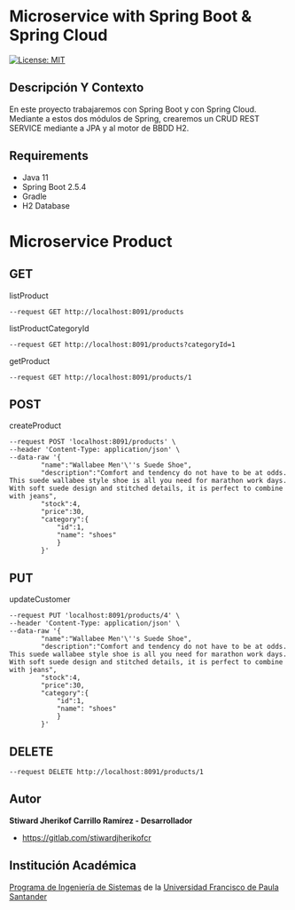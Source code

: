 # Microservice with Spring Boot & Spring Cloud

[![License: MIT](https://img.shields.io/badge/License-MIT-yellow.svg)](https://opensource.org/licenses/MIT)

## Descripción Y Contexto

En este proyecto trabajaremos con Spring Boot y con Spring Cloud. Mediante a estos dos módulos de Spring, crearemos un CRUD REST SERVICE mediante a JPA y al motor de BBDD H2.

## Requirements

- Java 11
- Spring Boot 2.5.4
- Gradle
- H2 Database


# Microservice Product


## GET

listProduct

    --request GET http://localhost:8091/products

listProductCategoryId

    --request GET http://localhost:8091/products?categoryId=1

getProduct

    --request GET http://localhost:8091/products/1


## POST

createProduct

    --request POST 'localhost:8091/products' \
    --header 'Content-Type: application/json' \
    --data-raw '{
            "name":"Wallabee Men'\''s Suede Shoe",
            "description":"Comfort and tendency do not have to be at odds. This suede wallabee style shoe is all you need for marathon work days. With soft suede design and stitched details, it is perfect to combine with jeans",
            "stock":4,
            "price":30,
            "category":{
                "id":1,
                "name": "shoes"
                }
            }'


## PUT

updateCustomer

    --request PUT 'localhost:8091/products/4' \
    --header 'Content-Type: application/json' \
    --data-raw '{
            "name":"Wallabee Men'\''s Suede Shoe",
            "description":"Comfort and tendency do not have to be at odds. This suede wallabee style shoe is all you need for marathon work days. With soft suede design and stitched details, it is perfect to combine with jeans",
            "stock":4,
            "price":30,
            "category":{
                "id":1,
                "name": "shoes"
                }
            }'


## DELETE

    --request DELETE http://localhost:8091/products/1


## Autor

**Stiward Jherikof Carrillo Ramírez - Desarrollador**

-   <https://gitlab.com/stiwardjherikofcr>


## Institución Académica

[Programa de Ingeniería de Sistemas] de la [Universidad Francisco de Paula Santander]

[Programa de Ingeniería de Sistemas]: https://ingsistemas.cloud.ufps.edu.co/
[Universidad Francisco de Paula Santander]: https://ww2.ufps.edu.co/